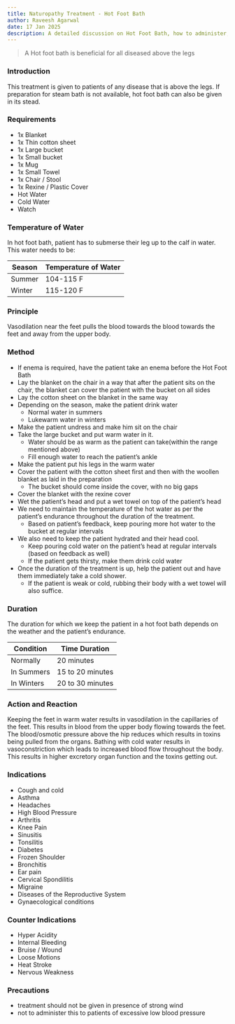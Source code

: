```yaml
---
title: Naturopathy Treatment - Hot Foot Bath
author: Raveesh Agarwal
date: 17 Jan 2025
description: A detailed discussion on Hot Foot Bath, how to administer, and precautions.
---
```


> A Hot foot bath is beneficial for all diseased above the legs

### Introduction
This treatment is given to patients of any disease that is above the legs. If preparation for steam bath is not available, hot foot bath can also be given in its stead.

### Requirements
- 1x Blanket
- 1x Thin cotton sheet
- 1x Large bucket
- 1x Small bucket
- 1x Mug
- 1x Small Towel
- 1x Chair / Stool
- 1x Rexine / Plastic Cover
- Hot Water
- Cold Water 
- Watch

### Temperature of Water
In hot foot bath, patient has to submerse their leg up to the calf in water. This water needs to be:

| Season | Temperature of Water |
| ------ | -------------------- |
| Summer | 104-115 F            |
| Winter | 115-120 F            |
### Principle
Vasodilation near the feet pulls the blood towards the blood towards the feet and away from the upper body.

### Method
- If enema is required, have the patient take an enema before the Hot Foot Bath
- Lay the blanket on the chair in a way that after the patient sits on the chair, the blanket can cover the patient with the bucket on all sides
- Lay the cotton sheet on the blanket in the same way
- Depending on the season, make the patient drink water
	- Normal water in summers
	- Lukewarm water in winters
- Make the patient undress and make him sit on the chair
- Take the large bucket and put warm water in it. 
	- Water should be as warm as the patient can take(within the range mentioned above)
	- Fill enough water to reach the patient’s ankle
- Make the patient put his legs in the warm water
- Cover the patient with the cotton sheet first and then with the woollen blanket as laid in the preparation
	- The bucket should come inside the cover, with no big gaps
- Cover the blanket with the rexine cover
- Wet the patient’s head and put a wet towel on top of the patient’s head
- We need to maintain the temperature of the hot water as per the patient’s endurance throughout the duration of the treatment.
	- Based on patient’s feedback, keep pouring more hot water to the bucket at regular intervals
- We also need to keep the patient hydrated and their head cool.
	- Keep pouring cold water on the patient’s head at regular intervals (based on feedback as well)
	- If the patient gets thirsty, make them drink cold water
- Once the duration of the treatment is up, help the patient out and have them immediately take a cold shower.
	- If the patient is weak or cold, rubbing their body with a wet towel will also suffice.
### Duration
The duration for which we keep the patient in a hot foot bath depends on the weather and the patient’s endurance.

| Condition  | Time Duration    |
| ---------- | ---------------- |
| Normally   | 20 minutes       |
| In Summers | 15 to 20 minutes |
| In Winters | 20 to 30 minutes |
### Action and Reaction
Keeping the feet in warm water results in vasodilation in the capillaries of the feet. This results in blood from the upper body flowing towards the feet. 
The blood/osmotic pressure above the hip reduces which results in toxins being pulled from the organs.
Bathing with cold water results in vasoconstriction which leads to increased blood flow throughout the body. This results in higher excretory organ function and the toxins getting out.

### Indications
* Cough and cold
* Asthma
* Headaches
* High Blood Pressure 
* Arthritis
* Knee Pain
* Sinusitis
* Tonsilitis
* Diabetes
* Frozen Shoulder
* Bronchitis
* Ear pain
* Cervical Spondilitis
* Migraine
* Diseases of the Reproductive System
* Gynaecological conditions

### Counter Indications
* Hyper Acidity
* Internal Bleeding
* Bruise / Wound
* Loose Motions
* Heat Stroke
* Nervous Weakness

### Precautions
- treatment should not be given in presence of strong wind
- not to administer this to patients of excessive low blood pressure
